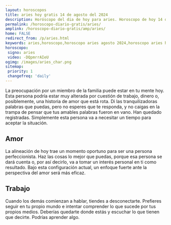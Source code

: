 ```yaml
---
layout: horoscopos
title: aries hoy gratis 14 de agosto del 2024 
description: Horóscopo del dia de hoy para aries. Horoscopo de hoy 14 de agosto del 2024. Las predicciones de amor, trabajo, vida personal gratis.
permalink: /horoscopo-diario-gratis/aries/
amplink: /horoscopo-diario-gratis/amp/aries/
home: FALSE
redirect_from: /p/aries.html
keywords: aries,horoscopo,horoscopo aries agosto 2024,horoscopo aries hoy,tarot aries agosto 2024,horoscopo aries,tarot aries hoy,horoscopo de hoy,horoscopo diario,tarot del amor,horoscopo de hoy aries,horoscopo diario del tarot, Horoscopo de hoy aries 14 de agosto del 2024,horóscopo del día,signos zodiacales 2024, el horoscopo de hoy
horoscopo:
 signo: aries
 video: -DQpmrrAIeU
ogimg: /images/aries_char.png
sitemap:
 priority: 1
 changefreq: 'daily'
---
```



La preocupación por un miembro de la familia puede estar en tu mente hoy. Esta persona podría estar muy alterada por cuestión de trabajo, dinero o, posiblemente, una historia de amor que está rota. Di las tranquilizadoras palabras que puedas, pero no esperes que te responda, y no caigas en la trampa de pensar que tus amables palabras fueron en vano. Han quedado registradas. Simplemente esta persona va a necesitar un tiempo para aceptar la situación.

## Amor

La alineación de hoy trae un momento oportuno para ser una persona perfeccionista. Haz las cosas lo mejor que puedas, porque esa persona se dará cuenta o, por así decirlo, va a tomar un interés personal en ti como resultado. Bajo esta configuración actual, un enfoque fuerte ante la perspectiva del amor será más eficaz.

## Trabajo

Cuando los demás comienzan a hablar, tiendes a desconectarte. Prefieres seguir en tu propio mundo e intentar comprender lo que sucede por tus propios medios. Deberías quedarte donde estás y escuchar lo que tienen que decirte. Podrías aprender algo.